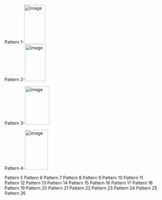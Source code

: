 Pattern 1-<img width="69" height="127" alt="image" src="https://github.com/user-attachments/assets/27f71a5e-bfce-4972-b06a-9073a6d39bfd" />   
Pattern 2-<img width="67" height="120" alt="image" src="https://github.com/user-attachments/assets/8f6388df-c5fa-47c4-a761-37f134543fd0" />  

Pattern 3-<img width="79" height="126" alt="image" src="https://github.com/user-attachments/assets/d1e1b1a5-4dad-43aa-b5d5-1d927b7b9682" />  

Pattern 4-<img width="75" height="131" alt="image" src="https://github.com/user-attachments/assets/fd795904-f4df-4dc5-be91-4a234ac024b9" />  

Pattern 5
Pattern 6
Pattern 7
Pattern 8
Pattern 9
Pattern 10
Pattern 11
Pattern 12
Pattern 13
Pattern 14
Pattern 15
Pattern 16
Pattern 17
Pattern 18
Pattern 19
Pattern 20
Pattern 21
Pattern 22
Pattern 23
Pattern 24
Pattern 25
Pattern 26
